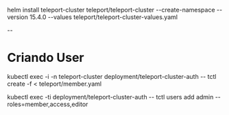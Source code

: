 helm install teleport-cluster teleport/teleport-cluster --create-namespace --version 15.4.0 --values teleport/teleport-cluster-values.yaml

--

# Criando User

kubectl exec -i -n teleport-cluster deployment/teleport-cluster-auth -- tctl create -f < teleport/member.yaml

kubectl exec -ti deployment/teleport-cluster-auth -- tctl users add admin --roles=member,access,editor